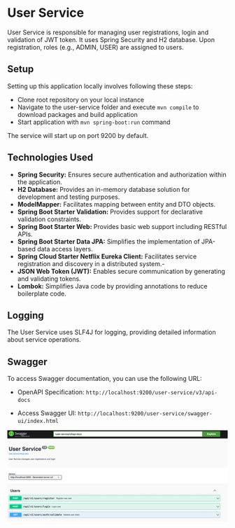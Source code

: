# User Service
User Service is responsible for managing user registrations, login and validation of JWT token. It uses Spring Security and H2 database. Upon registration, roles (e.g., ADMIN, USER) are assigned to users.

## Setup

Setting up this application locally involves following these steps:

- Clone root repository on your local instance
- Navigate to the user-service folder and execute `mvn compile` to download packages and build application
- Start application with `mvn spring-boot:run` command

The service will start up on port 9200 by default.

## Technologies Used

- **Spring Security:** Ensures secure authentication and authorization within the application.
- **H2 Database:** Provides an in-memory database solution for development and testing purposes.
- **ModelMapper:** Facilitates mapping between entity and DTO objects.
- **Spring Boot Starter Validation:** Provides support for declarative validation constraints.
- **Spring Boot Starter Web:** Provides basic web support including RESTful APIs.
- **Spring Boot Starter Data JPA:** Simplifies the implementation of JPA-based data access layers.
- **Spring Cloud Starter Netflix Eureka Client:** Facilitates service registration and discovery in a distributed system.- 
- **JSON Web Token (JWT):** Enables secure communication by generating and validating tokens.
- **Lombok:** Simplifies Java code by providing annotations to reduce boilerplate code.

## Logging
The User Service uses SLF4J for logging, providing detailed information about service operations.

## Swagger
To access Swagger documentation, you can use the following URL:

- OpenAPI Specification: `http://localhost:9200/user-service/v3/api-docs`

- Access Swagger UI: `http://localhost:9200/user-service/swagger-ui/index.html`

![UserServiceSwagger.png](./docs/UserServiceSwagger.png)
